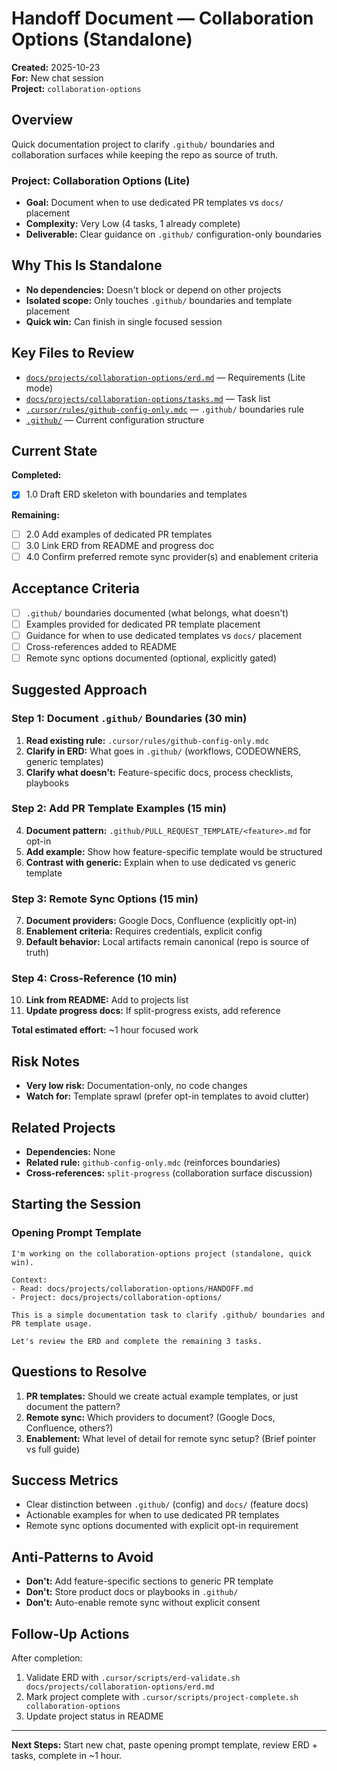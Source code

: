 # Handoff Document — Collaboration Options (Standalone)

**Created:** 2025-10-23  
**For:** New chat session  
**Project:** `collaboration-options`

## Overview

Quick documentation project to clarify `.github/` boundaries and collaboration surfaces while keeping the repo as source of truth.

### Project: Collaboration Options (Lite)

- **Goal:** Document when to use dedicated PR templates vs `docs/` placement
- **Complexity:** Very Low (4 tasks, 1 already complete)
- **Deliverable:** Clear guidance on `.github/` configuration-only boundaries

## Why This Is Standalone

- **No dependencies:** Doesn't block or depend on other projects
- **Isolated scope:** Only touches `.github/` boundaries and template placement
- **Quick win:** Can finish in single focused session

## Key Files to Review

- [`docs/projects/collaboration-options/erd.md`](./erd.md) — Requirements (Lite mode)
- [`docs/projects/collaboration-options/tasks.md`](./tasks.md) — Task list
- [`.cursor/rules/github-config-only.mdc`](../../../../../../.cursor/rules/github-config-only.mdc) — `.github/` boundaries rule
- [`.github/`](../../../../../../.github/) — Current configuration structure

## Current State

**Completed:**

- [x] 1.0 Draft ERD skeleton with boundaries and templates

**Remaining:**

- [ ] 2.0 Add examples of dedicated PR templates
- [ ] 3.0 Link ERD from README and progress doc
- [ ] 4.0 Confirm preferred remote sync provider(s) and enablement criteria

## Acceptance Criteria

- [ ] `.github/` boundaries documented (what belongs, what doesn't)
- [ ] Examples provided for dedicated PR template placement
- [ ] Guidance for when to use dedicated templates vs `docs/` placement
- [ ] Cross-references added to README
- [ ] Remote sync options documented (optional, explicitly gated)

## Suggested Approach

### Step 1: Document `.github/` Boundaries (30 min)

1. **Read existing rule:** `.cursor/rules/github-config-only.mdc`
2. **Clarify in ERD:** What goes in `.github/` (workflows, CODEOWNERS, generic templates)
3. **Clarify what doesn't:** Feature-specific docs, process checklists, playbooks

### Step 2: Add PR Template Examples (15 min)

4. **Document pattern:** `.github/PULL_REQUEST_TEMPLATE/<feature>.md` for opt-in
5. **Add example:** Show how feature-specific template would be structured
6. **Contrast with generic:** Explain when to use dedicated vs generic template

### Step 3: Remote Sync Options (15 min)

7. **Document providers:** Google Docs, Confluence (explicitly opt-in)
8. **Enablement criteria:** Requires credentials, explicit config
9. **Default behavior:** Local artifacts remain canonical (repo is source of truth)

### Step 4: Cross-Reference (10 min)

10. **Link from README:** Add to projects list
11. **Update progress docs:** If split-progress exists, add reference

**Total estimated effort:** ~1 hour focused work

## Risk Notes

- **Very low risk:** Documentation-only, no code changes
- **Watch for:** Template sprawl (prefer opt-in templates to avoid clutter)

## Related Projects

- **Dependencies:** None
- **Related rule:** `github-config-only.mdc` (reinforces boundaries)
- **Cross-references:** `split-progress` (collaboration surface discussion)

## Starting the Session

### Opening Prompt Template

```
I'm working on the collaboration-options project (standalone, quick win).

Context:
- Read: docs/projects/collaboration-options/HANDOFF.md
- Project: docs/projects/collaboration-options/

This is a simple documentation task to clarify .github/ boundaries and PR template usage.

Let's review the ERD and complete the remaining 3 tasks.
```

## Questions to Resolve

1. **PR templates:** Should we create actual example templates, or just document the pattern?
2. **Remote sync:** Which providers to document? (Google Docs, Confluence, others?)
3. **Enablement:** What level of detail for remote sync setup? (Brief pointer vs full guide)

## Success Metrics

- Clear distinction between `.github/` (config) and `docs/` (feature docs)
- Actionable examples for when to use dedicated PR templates
- Remote sync options documented with explicit opt-in requirement

## Anti-Patterns to Avoid

- **Don't:** Add feature-specific sections to generic PR template
- **Don't:** Store product docs or playbooks in `.github/`
- **Don't:** Auto-enable remote sync without explicit consent

## Follow-Up Actions

After completion:

1. Validate ERD with `.cursor/scripts/erd-validate.sh docs/projects/collaboration-options/erd.md`
2. Mark project complete with `.cursor/scripts/project-complete.sh collaboration-options`
3. Update project status in README

---

**Next Steps:** Start new chat, paste opening prompt template, review ERD + tasks, complete in ~1 hour.
